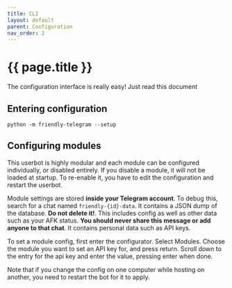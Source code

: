 ```yaml
---
title: CLI
layout: default
parent: Configuration
nav_order: 2
---
```


# {{ page.title }}

The configuration interface is really easy! Just read this document

## Entering configuration

```
python -m friendly-telegram --setup
```

## Configuring modules

This userbot is highly modular and each module can be configured individually, or disabled entirely.
If you disable a module, it will not be loaded at startup. To re-enable it, you have to edit the configuration and restart the userbot.

Module settings are stored **inside your Telegram account**. To debug this, search for a chat named `friendly-{id}-data`. It contains a JSON dump of the database. **Do not delete it!**. This includes config as well as other data such as your AFK status. **You should never share this message or add anyone to that chat**. It contains personal data such as API keys. 

To set a module config, first enter the configurator. Select Modules. Choose the module you want to set an API key for, and press return. Scroll down to the entry for the api key and enter the value, pressing enter when done.

Note that if you change the config on one computer while hosting on another, you need to restart the bot for it to apply.
<!--stackedit_data:
eyJoaXN0b3J5IjpbLTE2NzQ1MDkzNzVdfQ==
-->
